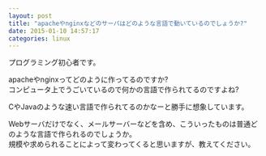 ```yaml
---
layout: post
title: "apacheやnginxなどのサーバはどのような言語で動いているのでしょうか?"
date: 2015-01-10 14:57:17
categories: linux
---
```

<p>プログラミング初心者です。</p>

<p>apacheやnginxってどのように作ってるのですか?<br>
コンピュータ上でうごいているので何かの言語で作られてるのですよね?</p>

<p>CやJavaのような速い言語で作られてるのかなーと勝手に想象しています。</p>

<p>Webサーバだけでなく、メールサーバーなどを含め、こういったものは普通どのような言語で作られるのでしょうか。<br>
規模や求められることによって変わってくると思いますが、教えてください。</p>
